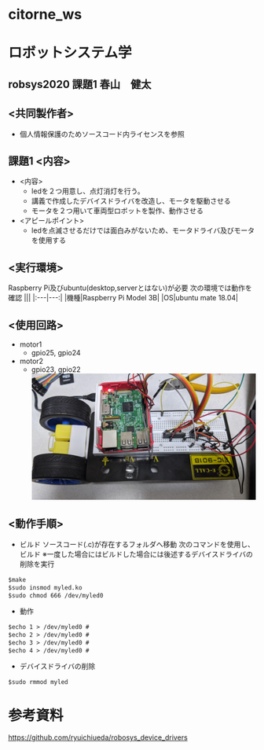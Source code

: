 # citorne_ws
# ロボットシステム学
## robsys2020 課題1 春山　健太
## <共同製作者>
- 個人情報保護のためソースコード内ライセンスを参照
## 課題1 <内容>
- <内容>
  - ledを２つ用意し、点灯消灯を行う。
  - 講義で作成したデバイスドライバを改造し、モータを駆動させる
  - モータを２つ用いて車両型ロボットを製作、動作させる
- <アピールポイント>
  - ledを点滅させるだけでは面白みがないため、モータドライバ及びモータを使用する
## <実行環境>
Raspberry Pi及びubuntu(desktop,serverとはない)が必要
次の環境では動作を確認
|||
|:---|---:|
|機種|Raspberry Pi Model 3B|
|OS|ubuntu mate 18.04|

## <使用回路>
- motor1
  - gpio25, gpio24
- motor2
  - gpio23, gpio22  
![kairo](https://github.com/haruyama8940/citorne_ws/blob/main/kairo.jpg)
## <動作手順>
- ビルド
ソースコード(.c)が存在するフォルダへ移動
次のコマンドを使用し、ビルド
※一度した場合にはビルドした場合には後述するデバイスドライバの削除を実行
```bash:build
$make 
$sudo insmod myled.ko
$sudo chmod 666 /dev/myled0
```
- 動作
```bash:move
$echo 1 > /dev/myled0 #
$echo 2 > /dev/myled0 #
$echo 3 > /dev/myled0 #
$echo 4 > /dev/myled0 #
```
- デバイスドライバの削除
```bash:delate device driver
$sudo rmmod myled
```
# 参考資料
https://github.com/ryuichiueda/robosys_device_drivers
